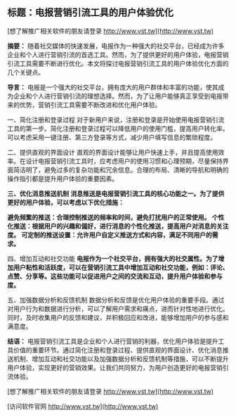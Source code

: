 ## **标题：电报营销引流工具的用户体验优化**

[想了解推广相关软件的朋友请登录 http://www.vst.tw](http://www.vst.tw)

**摘要：**
随着社交媒体的快速发展，电报作为一种强大的社交平台，已经成为许多企业和个人进行营销引流的首选工具。然而，为了提供更好的用户体验，电报营销引流工具需要不断进行优化。本文将探讨电报营销引流工具的用户体验优化方面的几个关键点。

**导言：**
电报是一个强大的社交平台，拥有庞大的用户群体和丰富的功能，使其成为企业和个人进行营销引流的理想选择。然而，为了让用户能够真正享受到电报带来的优势，营销引流工具需要不断改进和优化用户体验。

一、简化注册和登录过程
对于新用户来说，注册和登录是开始使用电报营销引流工具的第一步。简化注册和登录过程可以降低用户的使用门槛，提高用户转化率。可以考虑采用一键注册、第三方登录等方式，减少用户填写信息的繁琐程度。

二、提供直观的界面设计
直观的界面设计能够让用户快速上手，并且提高使用效率。在设计电报营销引流工具时，应考虑用户的使用习惯和心理预期，尽量保持界面简洁明了，避免过多的复杂功能和冗余信息。合理的布局、清晰的导航和明确的操作指引都是提升用户体验的重要因素。

**三、优化消息推送机制**
**消息推送是电报营销引流工具的核心功能之一。为了提供更好的用户体验，可以考虑以下优化措施：**

**避免频繁的推送：合理控制推送的频率和时间，避免打扰用户的正常使用。**
**个性化推送：根据用户的兴趣和偏好，进行消息的个性化推送，提高用户对消息的关注度。**
**可定制的推送设置：允许用户自定义推送方式和内容，满足不同用户的需求。**

四、增加互动和社交功能
**电报作为一个社交平台，拥有强大的社交属性。为了增加用户粘性和活跃度，可以在营销引流工具中增加互动和社交功能，例如：评论、点赞、分享等。这些功能可以促进用户之间的交流和互动，提升用户体验和参与度。**

五、加强数据分析和反馈机制
数据分析和反馈是优化用户体验的重要手段。通过对用户行为和数据进行分析，可以了解用户需求和痛点，进而针对性地进行优化。同时，及时收集用户的反馈和建议，并积极回应和改进，能够增加用户的参与感和满意度。

**结语：**
电报营销引流工具是企业和个人进行营销的利器，优化用户体验是提升工具价值的重要环节。通过简化注册和登录过程、提供直观的界面设计、优化消息推送机制、增加互动和社交功能以及加强数据分析和反馈机制等措施，可以不断提升用户体验，实现更好的营销效果。让我们共同努力，为用户创造更好的电报营销引流体验。

[想了解推广相关软件的朋友请登录 http://www.vst.tw](http://www.vst.tw)


[访问软件官网 http://www.vst.tw](http://www.vst.tw)
